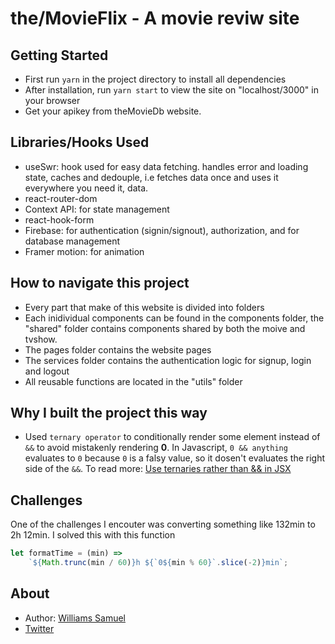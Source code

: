 # the/MovieFlix - A movie reviw site

## Getting Started

-  First run <code>yarn</code> in the project directory to install all dependencies
-  After installation, run <code>yarn start</code> to view the site on "localhost/3000" in your browser
-  Get your apikey from theMovieDb website.

## Libraries/Hooks Used

-  useSwr: hook used for easy data fetching. handles error and loading state, caches and dedouple, i.e fetches data once and uses it everywhere you need it, data.
-  react-router-dom
-  Context API: for state management
-  react-hook-form
-  Firebase: for authentication (signin/signout), authorization, and for database management
-  Framer motion: for animation

## How to navigate this project

-  Every part that make of this website is divided into folders
-  Each inidividual components can be found in the components folder, the "shared" folder contains components shared by both the moive and tvshow.
-  The pages folder contains the website pages
-  The services folder contains the authentication logic for signup, login and logout
-  All reusable functions are located in the "utils" folder

## Why I built the project this way

-  Used `ternary operator` to conditionally render some element instead of `&&` to avoid mistakenly rendering **0**. In Javascript, `0 && anything` evaluates to `0` because `0` is a falsy value, so it dosen't evaluates the right side of the `&&`. To read more: [Use ternaries rather than && in JSX](https://kentcdodds.com/blog/use-ternaries-rather-than-and-and-in-jsx)

## Challenges

One of the challenges I encouter was converting something like 132min to 2h 12min. I solved this with this function

```js
let formatTime = (min) =>
	`${Math.trunc(min / 60)}h ${`0${min % 60}`.slice(-2)}min`;
```

## About

-  Author: [Williams Samuel](https://williamssam.netlify.app/)
-  [Twitter](https://twitter.com/williamssam)
